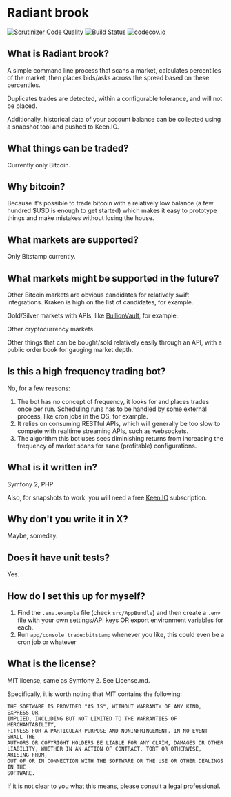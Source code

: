 # Radiant brook

[![Scrutinizer Code Quality](https://scrutinizer-ci.com/g/thedavidmeister/radiant-brook/badges/quality-score.png?b=master)](https://scrutinizer-ci.com/g/thedavidmeister/radiant-brook/?branch=master) [![Build Status](https://scrutinizer-ci.com/g/thedavidmeister/radiant-brook/badges/build.png?b=master)](https://scrutinizer-ci.com/g/thedavidmeister/radiant-brook/build-status/master) [![codecov.io](http://codecov.io/github/thedavidmeister/radiant-brook/coverage.svg?branch=master)](http://codecov.io/github/thedavidmeister/radiant-brook?branch=master)

## What is Radiant brook?

A simple command line process that scans a market, calculates percentiles of the market, then places bids/asks across the spread based on these percentiles.

Duplicates trades are detected, within a configurable tolerance, and will not be placed.

Additionally, historical data of your account balance can be collected using a snapshot tool and pushed to Keen.IO.

## What things can be traded?

Currently only Bitcoin.

## Why bitcoin?

Because it's possible to trade bitcoin with a relatively low balance (a few hundred $USD is enough to get started) which makes it easy to prototype things and make mistakes without losing the house.

## What markets are supported?

Only Bitstamp currently.

## What markets might be supported in the future?

Other Bitcoin markets are obvious candidates for relatively swift integrations. Kraken is high on the list of candidates, for example.

Gold/Silver markets with APIs, like [BullionVault](https://www.bullionvault.com/help/API_terms.html), for example.

Other cryptocurrency markets.

Other things that can be bought/sold relatively easily through an API, with a public order book for gauging market depth.

## Is this a high frequency trading bot?

No, for a few reasons:

1. The bot has no concept of frequency, it looks for and places trades once per run. Scheduling runs has to be handled by some external process, like cron jobs in the OS, for example.
2. It relies on consuming RESTful APIs, which will generally be too slow to compete with realtime streaming APIs, such as websockets.
3. The algorithm this bot uses sees diminishing returns from increasing the frequency of market scans for sane (profitable) configurations.

## What is it written in?

Symfony 2, PHP.

Also, for snapshots to work, you will need a free [Keen.IO](https://keen.io/) subscription.

## Why don't you write it in X?

Maybe, someday.

## Does it have unit tests?

Yes.

## How do I set this up for myself?

1. Find the `.env.example` file (check `src/AppBundle`) and then create a `.env` file with your own settings/API keys OR export environment variables for each.
2. Run `app/console trade:bitstamp` whenever you like, this could even be a cron job or whatever

## What is the license?

MIT license, same as Symfony 2. See License.md.

Specifically, it is worth noting that MIT contains the following:

````
THE SOFTWARE IS PROVIDED "AS IS", WITHOUT WARRANTY OF ANY KIND, EXPRESS OR
IMPLIED, INCLUDING BUT NOT LIMITED TO THE WARRANTIES OF MERCHANTABILITY,
FITNESS FOR A PARTICULAR PURPOSE AND NONINFRINGEMENT. IN NO EVENT SHALL THE
AUTHORS OR COPYRIGHT HOLDERS BE LIABLE FOR ANY CLAIM, DAMAGES OR OTHER
LIABILITY, WHETHER IN AN ACTION OF CONTRACT, TORT OR OTHERWISE, ARISING FROM,
OUT OF OR IN CONNECTION WITH THE SOFTWARE OR THE USE OR OTHER DEALINGS IN THE
SOFTWARE.
````

If it is not clear to you what this means, please consult a legal professional.
